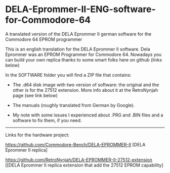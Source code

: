 # DELA-Eprommer-II-ENG-software-for-Commodore-64
A translated version of the DELA Eprommer II german software for the Commodore 64 EPROM programmer

This is an english translation for the DELA Eprommer II software. 
Dela Eprommer was an EPROM Programmer for Commodore 64. Nowadays you can build your own replica thanks to some smart folks here on github (links below)

In the SOFTWARE folder you will find a ZIP file that contains:

- The .d64 disk image with two version of software: the original and the other is for the 27512 extension. More info about it at the RetroNynjah page (see link below)

- The manuals (roughly translated from German by Google).

- My note with some issues I experienced about  .PRG and  .BIN files and a software to fix them, if you need.

--------------------------------

Links for the hardware project:

https://github.com/Commodore-Bench/DELA-EPROMMER-II   [DELA Eprommer II replica]

https://github.com/RetroNynjah/DELA-EPROMMER-II-27512-extension  [[DELA Eprommer II replica extension that add the 27512 EPROM capability]
